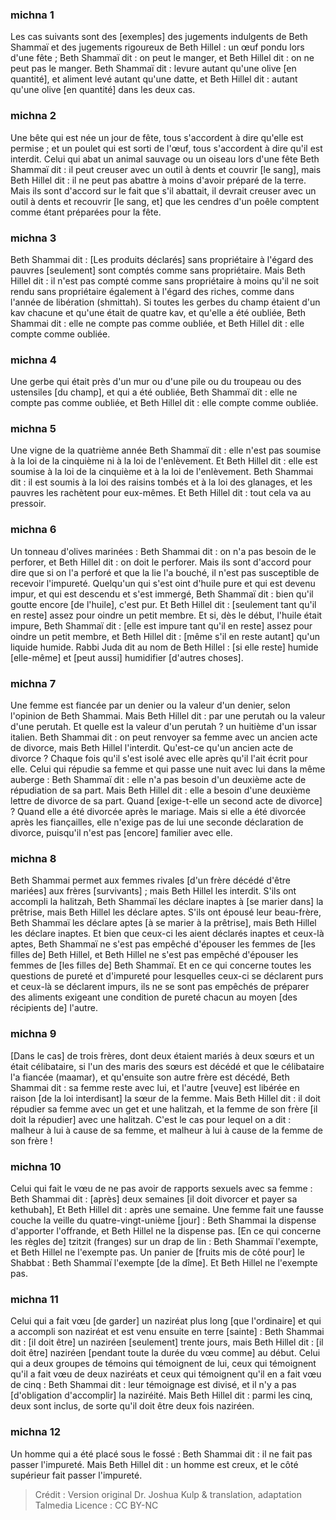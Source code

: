 
### michna 1
Les cas suivants sont des [exemples] des jugements indulgents de Beth Shammaï et des jugements rigoureux de Beth Hillel : un œuf pondu lors d'une fête ; Beth Shammaï dit : on peut le manger, et Beth Hillel dit : on ne peut pas le manger. Beth Shammaï dit : levure autant qu'une olive [en quantité], et aliment levé autant qu'une datte, et Beth Hillel dit : autant qu'une olive [en quantité] dans les deux cas.

### michna 2
Une bête qui est née un jour de fête, tous s'accordent à dire qu'elle est permise ; et un poulet qui est sorti de l'œuf, tous s'accordent à dire qu'il est interdit. Celui qui abat un animal sauvage ou un oiseau lors d'une fête Beth Shammaï dit : il peut creuser avec un outil à dents et couvrir [le sang], mais Beth Hillel dit : il ne peut pas abattre à moins d'avoir préparé de la terre. Mais ils sont d'accord sur le fait que s'il abattait, il devrait creuser avec un outil à dents et recouvrir [le sang, et] que les cendres d'un poêle comptent comme étant préparées pour la fête.

### michna 3
Beth Shammai dit : [Les produits déclarés] sans propriétaire à l'égard des pauvres [seulement] sont comptés comme sans propriétaire. Mais Beth Hillel dit : il n'est pas compté comme sans propriétaire à moins qu'il ne soit rendu sans propriétaire également à l'égard des riches, comme dans l'année de libération (shmittah). Si toutes les gerbes du champ étaient d'un kav chacune et qu'une était de quatre kav, et qu'elle a été oubliée, Beth Shammai dit : elle ne compte pas comme oubliée, et Beth Hillel dit : elle compte comme oubliée.

### michna 4
Une gerbe qui était près d'un mur ou d'une pile ou du troupeau ou des ustensiles [du champ], et qui a été oubliée, Beth Shammaï dit : elle ne compte pas comme oubliée, et Beth Hillel dit : elle compte comme oubliée.

### michna 5
Une vigne de la quatrième année Beth Shammaï dit : elle n'est pas soumise à la loi de la cinquième ni à la loi de l'enlèvement. Et Beth Hillel dit : elle est soumise à la loi de la cinquième et à la loi de l'enlèvement. Beth Shammai dit : il est soumis à la loi des raisins tombés et à la loi des glanages, et les pauvres les rachètent pour eux-mêmes. Et Beth Hillel dit : tout cela va au pressoir.

### michna 6
Un tonneau d'olives marinées :  Beth Shammai dit : on n'a pas besoin de le perforer, et Beth Hillel dit : on doit le perforer. Mais ils sont d'accord pour dire que si on l'a perforé et que la lie l'a bouché, il n'est pas susceptible de recevoir l'impureté. Quelqu'un qui s'est oint d'huile pure et qui est devenu impur, et qui est descendu et s'est immergé, Beth Shammaï dit : bien qu'il goutte encore [de l'huile], c'est pur. Et Beth Hillel dit : [seulement tant qu'il en reste] assez pour oindre un petit membre. Et si, dès le début, l'huile était impure, Beth Shammaï dit : [elle est impure tant qu'il en reste] assez pour oindre un petit membre, et Beth Hillel dit : [même s'il en reste autant] qu'un liquide humide. Rabbi Juda dit au nom de Beth Hillel : [si elle reste] humide [elle-même] et [peut aussi] humidifier [d'autres choses].

### michna 7
Une femme est fiancée par un denier ou la valeur d'un denier, selon l'opinion de Beth Shammai. Mais Beth Hillel dit : par une perutah ou la valeur d'une perutah. Et quelle est la valeur d'un perutah ? un huitième d'un issar italien. Beth Shammai dit : on peut renvoyer sa femme avec un ancien acte de divorce, mais Beth Hillel l'interdit. Qu'est-ce qu'un ancien acte de divorce ? Chaque fois qu'il s'est isolé avec elle après qu'il l'ait écrit pour elle. Celui qui répudie sa femme et qui passe une nuit avec lui dans la même auberge : Beth Shammaï dit : elle n'a pas besoin d'un deuxième acte de répudiation de sa part. Mais Beth Hillel dit : elle a besoin d'une deuxième lettre de divorce de sa part. Quand [exige-t-elle un second acte de divorce] ? Quand elle a été divorcée après le mariage. Mais si elle a été divorcée après les fiançailles, elle n'exige pas de lui une seconde déclaration de divorce, puisqu'il n'est pas [encore] familier avec elle.

### michna 8
Beth Shammai permet aux femmes rivales [d'un frère décédé d'être mariées] aux frères [survivants] ; mais Beth Hillel les interdit. S'ils ont accompli la halitzah, Beth Shammaï les déclare inaptes à [se marier dans] la prêtrise, mais Beth Hillel les déclare aptes. S'ils ont épousé leur beau-frère, Beth Shammaï les déclare aptes [à se marier à la prêtrise], mais Beth Hillel les déclare inaptes. Et bien que ceux-ci les aient déclarés inaptes et ceux-là aptes, Beth Shammaï ne s'est pas empêché d'épouser les femmes de [les filles de] Beth Hillel, et Beth Hillel ne s'est pas empêché d'épouser les femmes de [les filles de] Beth Shammaï. Et en ce qui concerne toutes les questions de pureté et d'impureté pour lesquelles ceux-ci se déclarent purs et ceux-là se déclarent impurs, ils ne se sont pas empêchés de préparer des aliments exigeant une condition de pureté chacun au moyen [des récipients de] l'autre.

### michna 9
[Dans le cas] de trois frères, dont deux étaient mariés à deux sœurs et un était célibataire, si l'un des maris des sœurs est décédé et que le célibataire l'a fiancée (maamar), et qu'ensuite son autre frère est décédé, Beth Shammai dit : sa femme reste avec lui, et l'autre [veuve] est libérée en raison [de la loi interdisant] la sœur de la femme. Mais Beth Hillel dit : il doit répudier sa femme avec un get et une halitzah, et la femme de son frère [il doit la répudier] avec une halitzah. C'est le cas pour lequel on a dit : malheur à lui à cause de sa femme, et malheur à lui à cause de la femme de son frère !

### michna 10
Celui qui fait le vœu de ne pas avoir de rapports sexuels avec sa femme :  Beth Shammai dit : [après] deux semaines [il doit divorcer et payer sa kethubah], Et Beth Hillel dit : après une semaine. Une femme fait une fausse couche la veille du quatre-vingt-unième [jour] :  Beth Shammai la dispense d'apporter l'offrande, et Beth Hillel ne la dispense pas. [En ce qui concerne les règles de] tzitzit (franges) sur un drap de lin : Beth Shammaï l'exempte, et Beth Hillel ne l'exempte pas. Un panier de [fruits mis de côté pour] le Shabbat :  Beth Shammaï l'exempte [de la dîme]. Et Beth Hillel ne l'exempte pas.

### michna 11
Celui qui a fait vœu [de garder] un naziréat plus long [que l'ordinaire] et qui a accompli son naziréat et est venu ensuite en terre [sainte] : Beth Shammai dit : [il doit être] un naziréen [seulement] trente jours, mais Beth Hillel dit : [il doit être] naziréen [pendant toute la durée du vœu comme] au début. Celui qui a deux groupes de témoins qui témoignent de lui, ceux qui témoignent qu'il a fait vœu de deux naziréats et ceux qui témoignent qu'il en a fait vœu de cinq : Beth Shammai dit : leur témoignage est divisé, et il n'y a pas [d'obligation d'accomplir] la naziréité. Mais Beth Hillel dit : parmi les cinq, deux sont inclus, de sorte qu'il doit être deux fois naziréen.

### michna 12
Un homme qui a été placé sous le fossé : Beth Shammai dit : il ne fait pas passer l'impureté. Mais Beth Hillel dit : un homme est creux, et le côté supérieur fait passer l'impureté.

>Crédit : Version original Dr. Joshua Kulp & translation, adaptation Talmedia
>Licence : CC BY-NC